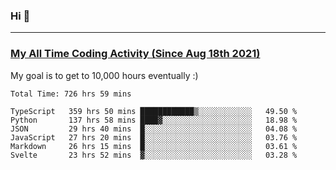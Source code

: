 ### Hi 🙂

---

### <a href="https://wakatime.com/@Eroxl">My All Time Coding Activity (Since Aug 18th 2021)</a>
My goal is to get to 10,000 hours eventually :)
<!--START_SECTION:waka-->

```text
Total Time: 726 hrs 59 mins

TypeScript   359 hrs 50 mins ████████████▒░░░░░░░░░░░░   49.50 %
Python       137 hrs 58 mins ████▓░░░░░░░░░░░░░░░░░░░░   18.98 %
JSON         29 hrs 40 mins  █░░░░░░░░░░░░░░░░░░░░░░░░   04.08 %
JavaScript   27 hrs 20 mins  █░░░░░░░░░░░░░░░░░░░░░░░░   03.76 %
Markdown     26 hrs 15 mins  █░░░░░░░░░░░░░░░░░░░░░░░░   03.61 %
Svelte       23 hrs 52 mins  ▓░░░░░░░░░░░░░░░░░░░░░░░░   03.28 %
```

<!--END_SECTION:waka-->

